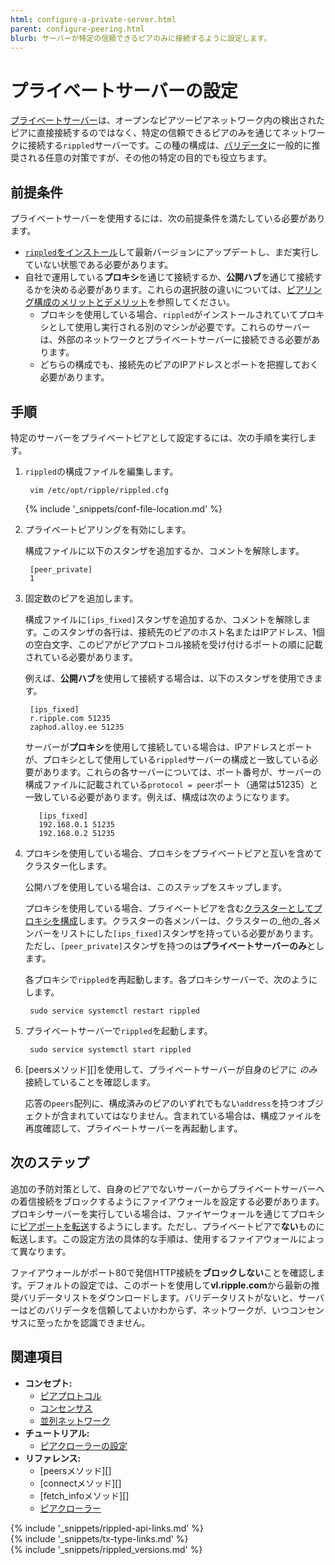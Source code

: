 ```yaml
---
html: configure-a-private-server.html
parent: configure-peering.html
blurb: サーバーが特定の信頼できるピアのみに接続するように設定します。
---
```

# プライベートサーバーの設定

[プライベートサーバー](peer-protocol.html#プライベートピア)は、オープンなピアツーピアネットワーク内の検出されたピアに直接接続するのではなく、特定の信頼できるピアのみを通じてネットワークに接続する`rippled`サーバーです。この種の構成は、[バリデータ](run-rippled-as-a-validator.html)に一般的に推奨される任意の対策ですが、その他の特定の目的でも役立ちます。

## 前提条件

プライベートサーバーを使用するには、次の前提条件を満たしている必要があります。

- [`rippled`をインストール](install-rippled.html)して最新バージョンにアップデートし、まだ実行していない状態である必要があります。
- 自社で運用している**プロキシ**を通じて接続するか、**公開ハブ**を通じて接続するかを決める必要があります。これらの選択肢の違いについては、[ピアリング構成のメリットとデメリット](peer-protocol.html#ピア接続設定のメリットとデメリット)を参照してください。
  - プロキシを使用している場合、`rippled`がインストールされていてプロキシとして使用し実行される別のマシンが必要です。これらのサーバーは、外部のネットワークとプライベートサーバーに接続できる必要があります。
  - どちらの構成でも、接続先のピアのIPアドレスとポートを把握しておく必要があります。

## 手順

特定のサーバーをプライベートピアとして設定するには、次の手順を実行します。

1. `rippled`の構成ファイルを編集します。

        vim /etc/opt/ripple/rippled.cfg

   {% include '_snippets/conf-file-location.md' %}<!--_ -->

2. プライベートピアリングを有効にします。

   構成ファイルに以下のスタンザを追加するか、コメントを解除します。

        [peer_private]
        1

3. 固定数のピアを追加します。

   構成ファイルに`[ips_fixed]`スタンザを追加するか、コメントを解除します。このスタンザの各行は、接続先のピアのホスト名またはIPアドレス、1個の空白文字、このピアがピアプロトコル接続を受け付けるポートの順に記載されている必要があります。

   例えば、**公開ハブ**を使用して接続する場合は、以下のスタンザを使用できます。

        [ips_fixed]
        r.ripple.com 51235
        zaphod.alloy.ee 51235

   サーバーが**プロキシ**を使用して接続している場合は、IPアドレスとポートが、プロキシとして使用している`rippled`サーバーの構成と一致している必要があります。これらの各サーバーについては、ポート番号が、サーバーの構成ファイルに記載されている`protocol = peer`ポート（通常は51235）と一致している必要があります。例えば、構成は次のようになります。

          [ips_fixed]
          192.168.0.1 51235
          192.168.0.2 51235

4. プロキシを使用している場合、プロキシをプライベートピアと互いを含めてクラスター化します。

   公開ハブを使用している場合は、このステップをスキップします。

   プロキシを使用している場合、プライベートピアを含む[クラスターとしてプロキシを構成](cluster-rippled-servers.html)します。クラスターの各メンバーは、クラスターの_他の_各メンバーをリストにした`[ips_fixed]`スタンザを持っている必要があります。ただし、`[peer_private]`スタンザを持つのは**プライベートサーバーのみ**とします。

   各プロキシで`rippled`を再起動します。各プロキシサーバーで、次のようにします。

        sudo service systemctl restart rippled

5. プライベートサーバーで`rippled`を起動します。

        sudo service systemctl start rippled

6. [peersメソッド][]を使用して、プライベートサーバーが自身のピアに _のみ_ 接続していることを確認します。

   応答の`peers`配列に、構成済みのピアのいずれでもない`address`を持つオブジェクトが含まれていてはなりません。含まれている場合は、構成ファイルを再度確認して、プライベートサーバーを再起動します。


## 次のステップ

追加の予防対策として、自身のピアでないサーバーからプライベートサーバーへの着信接続をブロックするようにファイアウォールを設定する必要があります。プロキシサーバーを実行している場合は、ファイヤーウォールを通じてプロキシに[ピアポートを転送](forward-ports-for-peering.html)するようにします。ただし、プライベートピアで**ない**ものに転送します。この設定方法の具体的な手順は、使用するファイアウォールによって異なります。

ファイアウォールがポート80で発信HTTP接続を**ブロックしない**ことを確認します。デフォルトの設定では、このポートを使用して**vl.ripple.com**から最新の推奨バリデータリストをダウンロードします。バリデータリストがないと、サーバーはどのバリデータを信頼してよいかわからず、ネットワークが、いつコンセンサスに至ったかを認識できません。

## 関連項目

- **コンセプト:**
  - [ピアプロトコル](peer-protocol.html)
  - [コンセンサス](consensus.html)
  - [並列ネットワーク](parallel-networks.html)
- **チュートリアル:**
  - [ピアクローラーの設定](configure-the-peer-crawler.html)
- **リファレンス:**
  - [peersメソッド][]
  - [connectメソッド][]
  - [fetch_infoメソッド][]
  - [ピアクローラー](peer-crawler.html)


<!--{# common link defs #}-->
{% include '_snippets/rippled-api-links.md' %}			
{% include '_snippets/tx-type-links.md' %}			
{% include '_snippets/rippled_versions.md' %}
